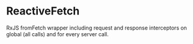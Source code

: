 # ReactiveFetch
RxJS fromFetch wrapper including request and response interceptors on global (all calls) and for every server call.
